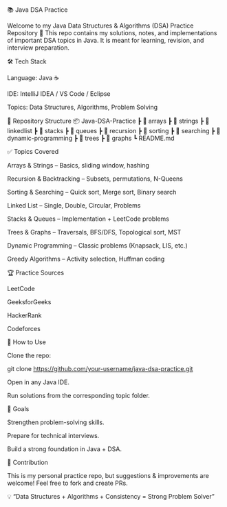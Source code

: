 📚 Java DSA Practice

Welcome to my Java Data Structures & Algorithms (DSA) Practice Repository 🚀
This repo contains my solutions, notes, and implementations of important DSA topics in Java. It is meant for learning, revision, and interview preparation.

🛠️ Tech Stack

Language: Java ☕

IDE: IntelliJ IDEA / VS Code / Eclipse

Topics: Data Structures, Algorithms, Problem Solving

📂 Repository Structure
📦 Java-DSA-Practice
 ┣ 📁 arrays
 ┣ 📁 strings
 ┣ 📁 linkedlist
 ┣ 📁 stacks
 ┣ 📁 queues
 ┣ 📁 recursion
 ┣ 📁 sorting
 ┣ 📁 searching
 ┣ 📁 dynamic-programming
 ┣ 📁 trees
 ┣ 📁 graphs
 ┗ README.md

✅ Topics Covered

Arrays & Strings – Basics, sliding window, hashing

Recursion & Backtracking – Subsets, permutations, N-Queens

Sorting & Searching – Quick sort, Merge sort, Binary search

Linked List – Single, Double, Circular, Problems

Stacks & Queues – Implementation + LeetCode problems

Trees & Graphs – Traversals, BFS/DFS, Topological sort, MST

Dynamic Programming – Classic problems (Knapsack, LIS, etc.)

Greedy Algorithms – Activity selection, Huffman coding

🏆 Practice Sources

LeetCode

GeeksforGeeks

HackerRank

Codeforces

🚀 How to Use

Clone the repo:

git clone https://github.com/your-username/java-dsa-practice.git


Open in any Java IDE.

Run solutions from the corresponding topic folder.

📌 Goals

Strengthen problem-solving skills.

Prepare for technical interviews.

Build a strong foundation in Java + DSA.

🌟 Contribution

This is my personal practice repo, but suggestions & improvements are welcome! Feel free to fork and create PRs.

💡 “Data Structures + Algorithms + Consistency = Strong Problem Solver”
